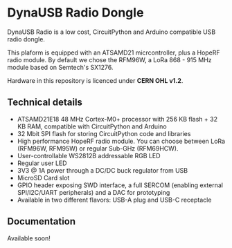 # DynaUSB Radio Dongle
DynaUSB Radio is a low cost, CircuitPython and Arduino compatible USB radio dongle.

This plaform is equipped with an ATSAMD21 micrcontroller, plus a HopeRF radio module. By default we chose the RFM96W, a LoRa 868 - 915 MHz module based on Semtech's SX1276.

Hardware in this repository is licenced under **CERN OHL v1.2**.

## Technical details

- ATSAMD21E18 48 MHz Cortex-M0+ processor with 256 KB flash + 32 KB RAM, compatible with CircuitPython and Arduino
- 32 Mbit SPI flash for storing CircuitPython code and libraries
- High performance HopeRF radio module. You can choose between LoRa (RFM96W, RFM95W) or regular Sub-GHz (RFM69HCW).
- User-controllable WS2812B addressable RGB LED
- Regular user LED
- 3V3 @ 1A power through a DC/DC buck regulator from USB
- MicroSD Card slot
- GPIO header exposing SWD interface, a full SERCOM (enabling external SPI/I2C/UART peripherals) and a DAC for prototyping
- Available in two different flavors: USB-A plug and USB-C receptacle

## Documentation

Available soon!
